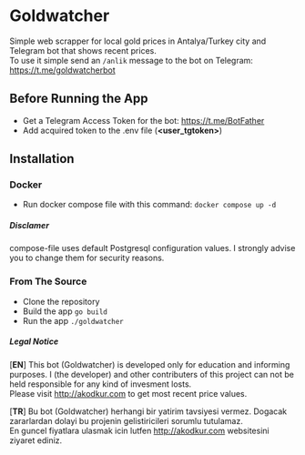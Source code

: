 # Goldwatcher
Simple web scrapper for local gold prices in Antalya/Turkey city and Telegram bot that shows recent prices. <br>
To use it simple send an ```/anlik``` message to the bot on Telegram: https://t.me/goldwatcherbot

## Before Running the App
* Get a Telegram Access Token for the bot: https://t.me/BotFather
* Add acquired token to the .env file (**<user_tgtoken>**)

## Installation
### Docker
* Run docker compose file with this command: ```docker compose up -d```

##### Disclamer
compose-file uses default Postgresql configuration values. I strongly advise you to change them for security reasons.

### From The Source
* Clone the repository
* Build the app ```go build```
* Run the app ```./goldwatcher```



##### Legal Notice
[**EN**] This bot (Goldwatcher) is developed only for education and informing purposes. I (the developer) and other contributers of this project can not be held responsible for any kind of invesment losts. <br> 
Please visit http://akodkur.com to get most recent price values. <br>

[**TR**] 
Bu bot (Goldwatcher) herhangi bir yatirim tavsiyesi vermez. Dogacak zararlardan dolayi bu projenin gelistiricileri sorumlu tutulamaz. <br>
En guncel fiyatlara ulasmak icin lutfen http://akodkur.com websitesini ziyaret ediniz.
